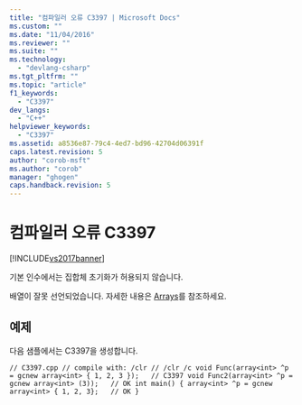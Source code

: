 ```yaml
---
title: "컴파일러 오류 C3397 | Microsoft Docs"
ms.custom: ""
ms.date: "11/04/2016"
ms.reviewer: ""
ms.suite: ""
ms.technology: 
  - "devlang-csharp"
ms.tgt_pltfrm: ""
ms.topic: "article"
f1_keywords: 
  - "C3397"
dev_langs: 
  - "C++"
helpviewer_keywords: 
  - "C3397"
ms.assetid: a8536e87-79c4-4ed7-bd96-42704d06391f
caps.latest.revision: 5
author: "corob-msft"
ms.author: "corob"
manager: "ghogen"
caps.handback.revision: 5
---
```

# 컴파일러 오류 C3397
[!INCLUDE[vs2017banner](../../assembler/inline/includes/vs2017banner.md)]

기본 인수에서는 집합체 초기화가 허용되지 않습니다.  
  
 배열이 잘못 선언되었습니다.  자세한 내용은 [Arrays](../../windows/arrays-cpp-component-extensions.md)를 참조하세요.  
  
## 예제  
 다음 샘플에서는 C3397을 생성합니다.  
  
```  
// C3397.cpp // compile with: /clr // /clr /c void Func(array<int> ^p = gcnew array<int> { 1, 2, 3 });   // C3397 void Func2(array<int> ^p = gcnew array<int> (3));   // OK int main() { array<int> ^p = gcnew array<int> { 1, 2, 3};   // OK }  
```